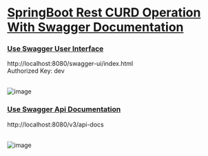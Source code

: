 <h1><u>SpringBoot Rest CURD Operation With Swagger Documentation</u></h1>

<h3><u>Use Swagger User Interface</u></h3>
http://localhost:8080/swagger-ui/index.html<br>
Authorized Key: dev <br><br>

![image](https://github.com/Debarjitmohanty/SpringBoot_CURD_RestApi_SwaggerDocumentation/assets/91021174/a6bd88b9-f780-4305-a634-8f2f8962be16)

<h3><u>Use Swagger Api Documentation</u></h3>
http://localhost:8080/v3/api-docs
<br><br>

![image](https://github.com/Debarjitmohanty/SpringBoot_CURD_RestApi_SwaggerDocumentation/assets/91021174/a3ec01fc-a971-45c1-93ec-e51e2007f7ff)


